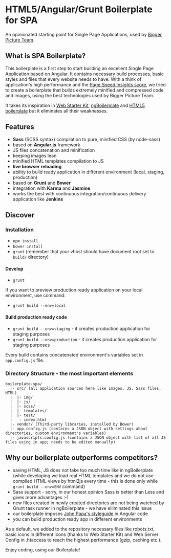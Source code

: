 # HTML5/Angular/Grunt Boilerplate for SPA
An opinionated starting point for Single Page Applications, used by [Bigger Picture Team](http://www.biggerpicture.agency).

## What is SPA Boilerplate?
This boilerplate is a first step to start building an excellent Single Page Application based on Angular. It contains necessary build processes, basic styles and files that every website needs to have.
With a think of application's high performance and the [Page Speed Insights score](https://developers.google.com/speed/pagespeed/insights/), we tried to create a boilerplate that builds extremely minified and compressed code and images, using the best technologies used by Bigger Picture Team.

It takes its inspiration in [Web Starter Kit](https://developers.google.com/web/tools/starter-kit/), [ngBoilerplate](https://github.com/ngbp/ngbp) and [HTML5 boilerplate](https://html5boilerplate.com) but it eliminates all their weaknesses.

## Features
* **Sass** (SCSS syntax) compilation to pure, minified CSS (by node-sass)
* based on **Angular.js** framework
* JS files concatenation and minification
* keeping images lean
* minified HTML templates compilation to JS
* **live browser reloading**
* ability to build ready application in different environment (local, staging, production)
* based on **Grunt** and **Bower**
* integration with **Karma** and **Jasmine**
* works the best with continuous integration/continuous delivery application like **Jenkins**

## Discover

### Installation
* ```npm install```
* ```bower install```
* ```grunt``` (remember that your vhost should have document root set to ```build/``` directory)

#### Develop
* ```grunt```

If you want to preview production ready application on your local environment, use command:
* ```grunt build --env=local```

#### Build production ready code
* ```grunt build --env=staging``` - it creates production application for staging purposes
* ```grunt build --env=production``` - it creates production application for staging purposes

Every build contains concatenated environment's variables set in ```app.config.js``` file.

### Directory Structure - the most important elements

```
boilerplate-spa/
  |- src/ (all application sources here like images, JS, Sass files, HTML)
  |  |- img/
  |  |- js/
  |  |- scss/
  |  |- templates/
  |  |- test/
  |   - index.html
  |- vendor/ (Third-party libraries, installed by Bower)
  |- app.config.js (contains a JSON object with settings about directories, custom environment's variables)
  |- javascripts.config.js (contains a JSON object with list of all JS files using in app; needs to be edited manually)
```

## Why our boilerplate outperforms competitors?
* saving HTML, JS does not take too much time like in ngBoilerplate (while developing we load real HTML templates and we do not use compiled HTML views by html2js every time - this is done only while ```grunt build --env=ENV``` command)
* Sass support - sorry, in our honest opinion Sass is better than Less and gives more advantages :-)
* new files created in newly created directories are not being watched by Grunt task runner in ngBoilerplate - we have elliminated this issue
* our boilerplate imposes [John Papa's styleguide](https://github.com/johnpapa/angular-styleguide) in Angular code
* you can build production ready app in different environments

As a default, we added to the repository necessary files like robots.txt, basic icons in different icons (thanks to Web Starter Kit) and Web Server Config in .htaccess to reach the highest performance (gzip, caching etc.).

Enjoy coding, using our Boilerplate!
